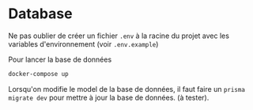 # Database

Ne pas oublier de créer un fichier `.env` à la racine du projet avec les variables d'environnement (voir `.env.example`)

Pour lancer la base de données

```bash
docker-compose up
```

Lorsqu'on modifie le model de la base de données, il faut faire un `prisma migrate dev` pour mettre à jour la base de données. (à tester).

